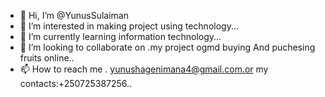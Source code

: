 - 👋 Hi, I’m @YunusSulaiman
- 👀 I’m interested in making project using technology...
- 🌱 I’m currently learning  information technology...
- 💞️ I’m looking to collaborate on .my project ogmd buying And puchesing fruits online..
- 📫 How to reach me .
yunushagenimana4@gmail.com.or my contacts:+250725387256..

<!---
YunusSulaiman/YunusSulaiman is a ✨ special ✨ repository because its `README.md` (this file) appears on your GitHub profile.
You can click the Preview link to take a look at your changes.
--->
